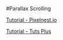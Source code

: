 #Parallax Scrolling

[Tutorial - Pixelnest.io](http://pixelnest.io/tutorials/2d-game-unity/parallax-scrolling/)


[Tutorial - Tuts Plus](https://gamedevelopment.tutsplus.com/tutorials/parallax-scrolling-a-simple-effective-way-to-add-depth-to-a-2d-game--cms-21510)